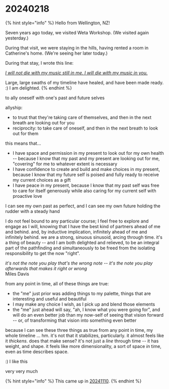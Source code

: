 # 20240218

{% hint style="info" %}
Hello from Wellington, NZ!

Seven years ago today, we visited Weta Workshop. (We visited again yesterday.)

During that visit, we were staying in the hills, having rented a room in Catherine's home. (We're seeing her later today.)

During that stay, I wrote this line:

[_I will not die with my music still in me. I will die with my music in you._](../../2017/pissed.md)

Large, large swaths of my timeline have healed, and have been made ready. :) I am delighted.
{% endhint %}

to ally oneself with one's past and future selves

allyship:

* to trust that they're taking care of themselves, and then in the next breath are looking out for you
* reciprocity: to take care of oneself, and then in the next breath to look out for them

this means that...

* I have space and permission in my present to look out for my own health -- because I know that my past and my present are looking out for me, "covering" for me to whatever extent is necessary
* I have confidence to create and build and make choices in my present, because I know that my future self is poised and fully ready to receive my current choices as a gift
* I have peace in my present, because I know that my past self was free to care for itself generously while also caring for my current self with proactive love

I can see my own past as perfect, and I can see my own future holding the rudder with a steady hand

I do not feel bound to any particular course; I feel free to explore and engage as I will, knowing that I have the best kind of partners ahead of me and behind. and, by inductive implication, infinitely ahead of me and infinitely behind. we are a strong, sinuous sinusoid, arcing through time. it's a thing of beauty -- and I am both delighted and relieved, to be an integral part of the pathfinding and simultaneously to be freed from the isolating responsibility to get the now "right".

_it's not the note you play that's the wrong note -- it's the note you play afterwards that makes it right or wrong_\
Miles Davis

from any point in time, all of these things are true:

* the "me" just prior was adding things to my palette, things that are interesting and useful and beautiful
* I may make any choice I wish, as I pick up and blend those elements
* the "me" just ahead will say, "ah, I know what you were going for", and will do an even better job than my now-self of seeing that vision forward -- or, of transforming that vision into something even better

because I can see these three things as true from any point in time, my whole timeline ... hm. it's not that it stabilizes, particularly. it almost feels like it _thickens_. does that make sense? it's not just a _line_ through time -- it has weight, and shape. it feels like more dimensionality, a sort of space _in_ time, even as time describes space.

:) I like this

very very much

{% hint style="info" %}
This came up in [20241110](../11/10.md).
{% endhint %}

